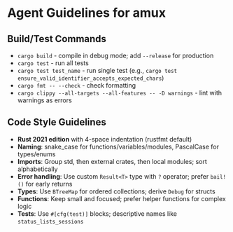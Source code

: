 # Agent Guidelines for amux

## Build/Test Commands
- `cargo build` - compile in debug mode; add `--release` for production
- `cargo test` - run all tests
- `cargo test test_name` - run single test (e.g., `cargo test ensure_valid_identifier_accepts_expected_chars`)
- `cargo fmt -- --check` - check formatting
- `cargo clippy --all-targets --all-features -- -D warnings` - lint with warnings as errors

## Code Style Guidelines
- **Rust 2021 edition** with 4-space indentation (rustfmt default)
- **Naming**: snake_case for functions/variables/modules, PascalCase for types/enums
- **Imports**: Group std, then external crates, then local modules; sort alphabetically
- **Error handling**: Use custom `Result<T>` type with `?` operator; prefer `bail!()` for early returns
- **Types**: Use `BTreeMap` for ordered collections; derive `Debug` for structs
- **Functions**: Keep small and focused; prefer helper functions for complex logic
- **Tests**: Use `#[cfg(test)]` blocks; descriptive names like `status_lists_sessions`
